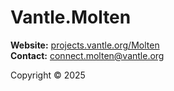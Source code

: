 # Vantle.Molten

**Website:** [projects.vantle.org/Molten](https://projects.vantle.org/Molten)  
**Contact:** [connect.molten@vantle.org](mailto:connect.molten@vantle.org)

Copyright © 2025